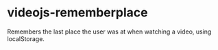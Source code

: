 # videojs-rememberplace
Remembers the last place the user was at when watching a video, using localStorage.
